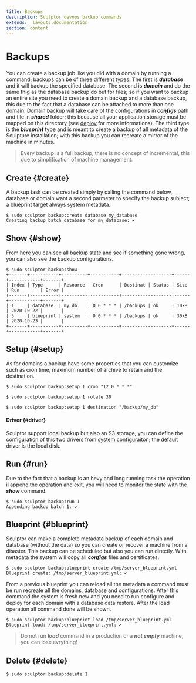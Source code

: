 ```yaml
---
title: Backups
description: Sculptor devops backup commands
extends: _layouts.documentation
section: content
---
```


# Backups
You can create a backup job like you did with a domain by running a command; backups can be of three different types. The first is ***database*** and it will backup the specified database. The second is ***domain*** and do the same thig as the database backup do but for files; so if you want to backup an entire site you need to create a domain backup and a database backup, this due to the fact that a database can be attached to more than one domain. Domain backup will take care of the configurations in ***configs*** path and file in ***shared*** folder; this because all your application storage must be mapped on this directory (see [deploy](/docs/commands/deploy#structure) for more informations). The third type is the ***blueprint*** type and is meant to create a backup of all metadata of the Sculpture installation; with this backup you can recreate a mirror of the machine in minutes.


> Every backup is a full backup, there is no concept of incremental, this due to simplification of machine management.

## Create {#create}
A backup task can be created simply by calling the command below, database or domain want a second parmeter to specify the backup subject; a blueprint target always system metadata.
```shell
$ sudo sculptor backup:create database my_database
Creating backup batch database for my_database: ✔
```

## Show {#show}
From here you can see all backup state and see if something gone wrong, you can also see the backup configurations.
```shell
$ sudo sculptor backup:show
+-------+-----------+----------+-----------+-------------------+------+------------+-------+
| Index | Type      | Resource | Cron      | Destinat | Status | Size | Run        | Error |
+-------+-----------+----------+-----------+-------------------+------+------------+-------+
| 1     | database  | my_db    | 0 0 * * * | /backups | ok     | 10kB | 2020-10-22 |       |
| 5     | blueprint | system   | 0 0 * * * | /backups | ok     | 30kB | 2020-10-23 |       |
+-------+-----------+----------+-----------+-------------------+------+------------+-------+
```

## Setup {#setup}
As for domains a backup have some properties that you can customize such as cron time, maximum number of archive to retain and the destination.
```shell
$ sudo sculptor backup:setup 1 cron "12 0 * * *"

$ sudo sculptor backup:setup 1 rotate 30

$ sudo sculptor backup:setup 1 destination "/backup/my_db"
```

#### Driver {#driver}
Sculptor support local backup but also an S3 storage, you can define the configuration of this two drivers from [system configuraiton](/docs/commands/system/#configuration); the default driver is the local disk.

## Run {#run}
Due to the fact that a backup is an hevy and long running task the operation il append the operation and exit, you will need to monitor the state with the ***show*** command.
```shell
$ sudo sculptor backup:run 1
Appending backup batch 1: ✔
```

## Blueprint {#blueprint}
Sculptor can make a complete metadata backup of each domain and database (without the data) so you can create or recover a machine from a disaster. This backup can be scheduled but also you can run directly. With metadata the system will copy all ***configs*** files and certificates.
```shell
$ sudo sculptor backup:blueprint create /tmp/server_blueprint.yml
Blueprint create: /tmp/server_blueprint.yml: ✔
```
From a previous blueprint you can reload all the metadata a command must be run recreate all the domains, database and configurations. After this command the system is fresh new and you need to run configure and deploy for each domain with a database data restore. After the load operation all command done will be shown.
```shell
$ sudo sculptor backup:blueprint load /tmp/server_blueprint.yml
Blueprint load: /tmp/server_blueprint.yml: ✔
```
> Do not run ***load*** command in a production or a ***not empty*** machine, you can lose evrything!


## Delete {#delete}
```shell
$ sudo sculptor backup:delete 1
```